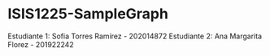 # ISIS1225-SampleGraph
Estudiante 1: Sofia Torres Ramírez - 202014872
Estudiante 2: Ana Margarita Florez - 201922242